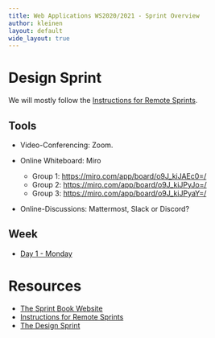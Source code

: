 ```yaml
---
title: Web Applications WS2020/2021 - Sprint Overview
author: kleinen
layout: default
wide_layout: true
---
```



# 	Design Sprint

We will mostly follow the [Instructions for Remote Sprints](https://www.thesprintbook.com/remote).

## Tools

* Video-Conferencing: Zoom.
* Online Whiteboard: Miro
    * Group 1: https://miro.com/app/board/o9J_kiJAEc0=/
    * Group 2: https://miro.com/app/board/o9J_kiJPyJo=/
    * Group 3: https://miro.com/app/board/o9J_kiJPyaY=/

* Online-Discussions: Mattermost, Slack or Discord?


## Week

* [Day 1 - Monday](./day1-monday)

# Resources

* [The Sprint Book Website](https://www.thesprintbook.com/)
* [Instructions for Remote Sprints](https://www.thesprintbook.com/remote)
* [The Design Sprint](https://www.thesprintbook.com/how)
